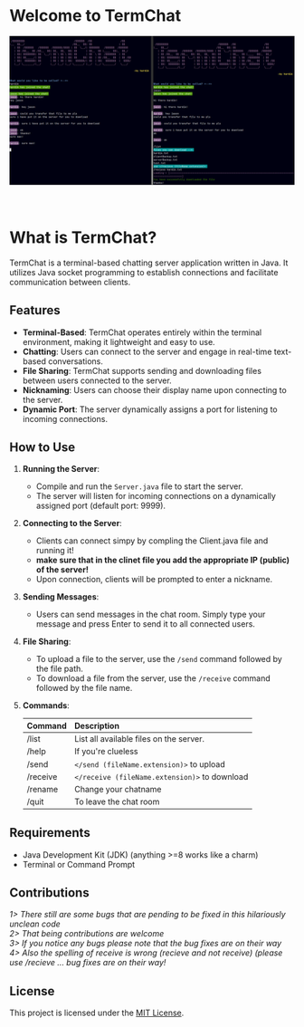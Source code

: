 # Welcome to TermChat

<center><img src="/photos/termchat1.png" alt="Image Description"><br><br></center> <br>



# What is TermChat?

TermChat is a terminal-based chatting server application written in Java. 
It utilizes Java socket programming to establish connections and facilitate communication between clients.

## Features

- **Terminal-Based**: TermChat operates entirely within the terminal environment, making it lightweight and easy to use.
- **Chatting**: Users can connect to the server and engage in real-time text-based conversations.
- **File Sharing**: TermChat supports sending and downloading files between users connected to the server.
- **Nicknaming**: Users can choose their display name upon connecting to the server.
- **Dynamic Port**: The server dynamically assigns a port for listening to incoming connections.

## How to Use

1. **Running the Server**:
   - Compile and run the `Server.java` file to start the server.
   - The server will listen for incoming connections on a dynamically assigned port (default port: 9999).

2. **Connecting to the Server**:
   - Clients can connect simpy by compling the Client.java file and running it!
   - **make sure that in the clinet file you add the appropriate IP (public) of the server!**
   - Upon connection, clients will be prompted to enter a nickname.

3. **Sending Messages**:
   - Users can send messages in the chat room. Simply type your message and press Enter to send it to all connected users.

4. **File Sharing**:
   - To upload a file to the server, use the `/send` command followed by the file path.
   - To download a file from the server, use the `/receive` command followed by the file name.

5. **Commands**:

   | Command   | Description                                  |
   |-----------|----------------------------------------------|
   | /list     | List all available files on the server.      |
   | /help     | If you're clueless                           |
   | /send     | `</send (fileName.extension)>` to upload     |
   | /receive  | `</receive (fileName.extension)>` to download|
   | /rename   | Change your chatname                         |
   | /quit     | To leave the chat room                       |


## Requirements

- Java Development Kit (JDK) (anything >=8 works like a charm)
- Terminal or Command Prompt

## Contributions

*1> There still are some bugs that are pending to be fixed in this hilariously unclean code* <br>
*2> That being contributions are welcome* <br>
*3> If you notice any bugs please note that the bug fixes are on their way* <br>
*4> Also the spelling of receive is wrong (recieve and not receive) (please use /recieve ... bug fixes are on their way!* <br>

## License

This project is licensed under the [MIT License](LICENSE).



  
  
